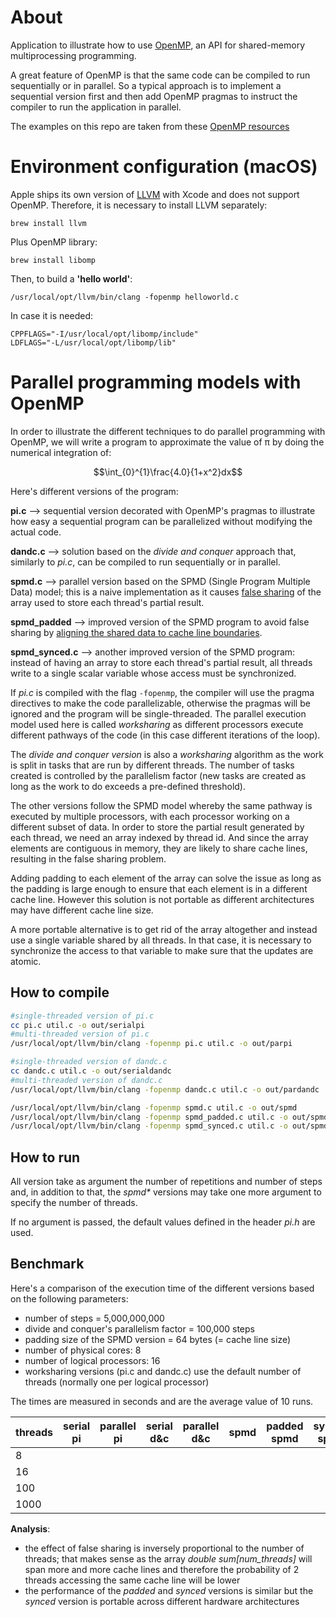 # About

Application to illustrate how to use [OpenMP](https://en.wikipedia.org/wiki/OpenMP), an API for shared-memory multiprocessing programming.

A great feature of OpenMP is that the same code can be compiled to run sequentially or in parallel. So a typical approach is to implement a sequential version first and then add OpenMP pragmas to instruct the compiler to run the application in parallel.

The examples on this repo are taken from these [OpenMP resources](https://www.openmp.org/resources/tutorials-articles/)


# Environment configuration (macOS)

Apple ships its own version of [LLVM](https://llvm.org/) with Xcode and does not support OpenMP. Therefore, it is necessary to install LLVM separately:

```
brew install llvm
```

Plus OpenMP library:

```
brew install libomp
```

Then, to build a __'hello world'__:

```
/usr/local/opt/llvm/bin/clang -fopenmp helloworld.c
```

In case it is needed:

```
CPPFLAGS="-I/usr/local/opt/libomp/include"
LDFLAGS="-L/usr/local/opt/libomp/lib"
```

# Parallel programming models with OpenMP

In order to illustrate the different techniques to do parallel programming with OpenMP, we will write a program to approximate the value of π by doing the numerical integration of:

$$\int_{0}^{1}\frac{4.0}{1+x^2}dx$$

 
Here's different versions of the program:

__pi.c__ --> sequential version decorated with OpenMP's pragmas to illustrate how easy a sequential program can be parallelized without modifying the actual code.

__dandc.c__ --> solution based on the _divide and conquer_ approach that, similarly to _pi.c_, can be compiled to run sequentially or in parallel.

__spmd.c__ --> parallel version based on the SPMD (Single Program Multiple Data) model; this is a naive implementation as it causes [false sharing](https://en.wikipedia.org/wiki/False_sharing) of the array used to store each thread's partial result.

__spmd_padded__ --> improved version of the SPMD program to avoid false sharing by [aligning the shared data to cache line boundaries](http://www.catb.org/esr/structure-packing/).

__spmd_synced.c__ --> another improved version of the SPMD program: instead of having an array to store each thread's partial result, all threads write to a single scalar variable whose access must be synchronized. 


If _pi.c_ is compiled with the flag `-fopenmp`, the compiler will use the pragma directives to make the code parallelizable, otherwise the pragmas will be ignored and the program will be single-threaded. The parallel execution model used here is called _worksharing_ as different processors execute different pathways of the code (in this case different iterations of the loop).

The _divide and conquer version_ is also a _worksharing_ algorithm as the work is split in tasks that are run by different threads. The number of tasks created is controlled by the parallelism factor (new tasks are created as long as the work to do exceeds a pre-defined threshold).

The other versions follow the SPMD model whereby the same pathway is executed by multiple processors, with each processor working on a different subset of data. In order to store the partial result generated by each thread, we need an array indexed by thread id. And since the array elements are contiguous in memory, they are likely to share cache lines, resulting in the false sharing problem.

Adding padding to each element of the array can solve the issue as long as the padding is large enough to ensure that each element is in a different cache line. However this solution is not portable as different architectures may have different cache line size.

A more portable alternative is to get rid of the array altogether and instead use a single variable shared by all threads. In that case, it is necessary to synchronize the access to that variable to make sure that the updates are atomic.


## How to compile

```bash
#single-threaded version of pi.c
cc pi.c util.c -o out/serialpi
#multi-threaded version of pi.c
/usr/local/opt/llvm/bin/clang -fopenmp pi.c util.c -o out/parpi

#single-threaded version of dandc.c
cc dandc.c util.c -o out/serialdandc
#multi-threaded version of dandc.c
/usr/local/opt/llvm/bin/clang -fopenmp dandc.c util.c -o out/pardandc

/usr/local/opt/llvm/bin/clang -fopenmp spmd.c util.c -o out/spmd
/usr/local/opt/llvm/bin/clang -fopenmp spmd_padded.c util.c -o out/spmd_padded    
/usr/local/opt/llvm/bin/clang -fopenmp spmd_synced.c util.c -o out/spmd_synced
```

## How to run

All version take as argument the number of repetitions and number of steps and, in addition to that, the _spmd*_ versions may take one more  argument to specify the number of threads.

If no argument is passed, the default values defined in the header _pi.h_ are used.

## Benchmark

Here's a comparison of the execution time of the different versions based on the following parameters:

- number of steps = 5,000,000,000
- divide and conquer's parallelism factor = 100,000 steps
- padding size of the SPMD version = 64 bytes (= cache line size)
- number of physical cores: 8
- number of logical processors: 16
- worksharing versions (pi.c and dandc.c) use the default number of threads (normally one per logical processor)

The times are measured in seconds and are the average value of 10 runs.

<table>
    <thead>
        <tr>
            <th>threads</th>            
            <th>serial pi</th>
            <th>parallel pi</th>
            <th>serial d&c</th>
            <th>parallel d&c</th>
            <th>spmd</th>
            <th>padded spmd</th>
            <th>synced spmd</th>                                    
        </tr>
    </thead>
    <tbody>
        <tr>
            <td>8</td>
            <td rowspan=4></td>
            <td rowspan=4></td>
            <td rowspan=4></td>
            <td rowspan=4></td>
            <td></td>
            <td></td>
            <td></td>            
        </tr>
        <tr>
            <td>16</td>
            <td></td>
            <td></td>
            <td></td>
        </tr>
        <tr>
            <td>100</td>
            <td></td>
            <td></td>
            <td></td>
        </tr>
        <tr>
            <td>1000</td>
            <td></td>
            <td></td>
            <td></td>
        </tr>
    </tbody>
</table>


__Analysis__:

- the effect of false sharing is inversely proportional to the number of threads; that makes sense as the array _double sum[num_threads]_ will span more and more cache lines and therefore the probability of 2 threads accessing the same cache line will be lower
- the performance of the _padded_ and _synced_ versions is similar but the _synced_ version is portable across different hardware architectures
